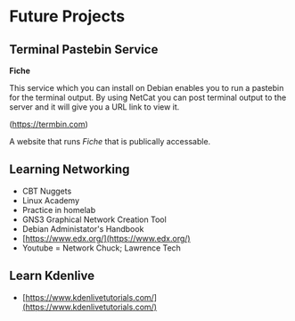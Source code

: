 <!--
category: Homelab
-->

# Future Projects

## Terminal Pastebin Service

**Fiche**

This service which you can install on Debian enables you to run a pastebin for the terminal output. By using NetCat you can post terminal output to the server and it will give you a URL link to view it.

(https://termbin.com)

A website that runs *Fiche* that is publically accessable.

## Learning Networking

* CBT Nuggets
* Linux Academy
* Practice in homelab
* GNS3 Graphical Network Creation Tool
* Debian Administator's Handbook
* [https://www.edx.org/](https://www.edx.org/)
* Youtube = Network Chuck; Lawrence Tech

## Learn Kdenlive

* [https://www.kdenlivetutorials.com/](https://www.kdenlivetutorials.com/)

